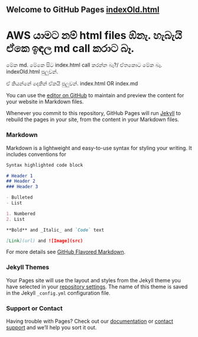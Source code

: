 ## Welcome to GitHub Pages           [indexOld.html](/indexOld.html)
AWS යාමට නම් html files ඹ්නැ.
හැබැයි  ඒකෙ ඉඳල md call කරාට බෑ.
======
මේක md. මේකෙ සිට index.html call කරන්න බෑ?/
ඒතකොට මේක බෑ. indexOld.html පුලුවන්.

ඒ කියන්නේ දෙකින් ඒකයි පුලුවන්. index.html OR index.md


You can use the [editor on GitHub](https://github.com/DharmaShri/CheckApp/edit/gh-pages/index.md) to maintain and preview the content for your website in Markdown files.

Whenever you commit to this repository, GitHub Pages will run [Jekyll](https://jekyllrb.com/) to rebuild the pages in your site, from the content in your Markdown files.

### Markdown

Markdown is a lightweight and easy-to-use syntax for styling your writing. It includes conventions for

```markdown
Syntax highlighted code block

# Header 1
## Header 2
### Header 3

- Bulleted
- List

1. Numbered
2. List

**Bold** and _Italic_ and `Code` text

[Link](url) and ![Image](src)
```

For more details see [GitHub Flavored Markdown](https://guides.github.com/features/mastering-markdown/).

### Jekyll Themes

Your Pages site will use the layout and styles from the Jekyll theme you have selected in your [repository settings](https://github.com/DharmaShri/CheckApp/settings). The name of this theme is saved in the Jekyll `_config.yml` configuration file.

### Support or Contact

Having trouble with Pages? Check out our [documentation](https://docs.github.com/categories/github-pages-basics/) or [contact support](https://github.com/contact) and we’ll help you sort it out.
